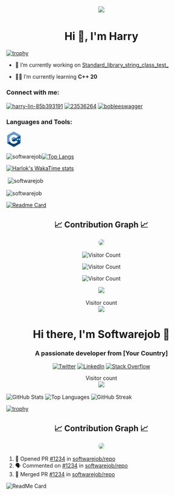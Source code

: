 <h1 align="center">
  <a href="https://git.io/typing-svg">
    <img src="https://readme-typing-svg.herokuapp.com/?lines=Hello,+world!;Welcome+to+my+profile!;&center=true&size=30">
  </a>
</h1>
<h1 align="center">Hi 👋, I'm Harry</h1>

[![trophy](https://github-profile-trophy.vercel.app/?username=softwarejob&cache_seconds=14400)](https://github.com/ryo-ma/github-profile-trophy)


- 🔭 I’m currently working on [Standard_library_string_class_test_](https://github.com/softwarejob/Standard_library_string_class_test_program.git)

- 🧑‍💻 I’m currently learning **C++ 20**

<h3 align="left">Connect with me:</h3>
<p align="left">
<a href="https://linkedin.com/in/harry-lin-85b393191" target="blank"><img align="center" src="https://raw.githubusercontent.com/rahuldkjain/github-profile-readme-generator/master/src/images/icons/Social/linked-in-alt.svg" alt="harry-lin-85b393191" height="30" width="40" /></a>
<a href="https://stackoverflow.com/users/23536264" target="blank"><img align="center" src="https://raw.githubusercontent.com/rahuldkjain/github-profile-readme-generator/master/src/images/icons/Social/stack-overflow.svg" alt="23536264" height="30" width="40" /></a>
<a href="https://www.leetcode.com/bobleeswagger" target="blank"><img align="center" src="https://raw.githubusercontent.com/rahuldkjain/github-profile-readme-generator/master/src/images/icons/Social/leet-code.svg" alt="bobleeswagger" height="30" width="40" /></a>
</p>

<h3 align="left">Languages and Tools:</h3>
<p align="left"> <a href="https://www.w3schools.com/cpp/" target="_blank" rel="noreferrer"> <img src="https://raw.githubusercontent.com/devicons/devicon/master/icons/cplusplus/cplusplus-original.svg" alt="cplusplus" width="40" height="40"/> </a> </p>

<p><img align="left" src="https://github-readme-stats.vercel.app/api/top-langs?username=softwarejob&theme=ambient_gradient&cache_seconds=14400&show_icons=true&locale=en&layout=compact" alt="softwarejob" /></p>

[![Top Langs](https://github-readme-stats.vercel.app/api/top-langs/?username=softwarejob&theme=ambient_gradient&cache_seconds=14400&hide=javascript,html)](https://github.com/anuraghazra/github-readme-stats)

[![Harlok's WakaTime stats](https://github-readme-stats.vercel.app/api/wakatime?username=@softwarejob&theme=ambient_gradient&cache_seconds=14400)](https://github.com/anuraghazra/github-readme-stats)

<p>&nbsp;<img align="center" src="https://github-readme-stats.vercel.app/api?username=softwarejob&theme=ambient_gradient&cache_seconds=14400&show_icons=true&locale=en" alt="softwarejob" /></p>

<p><img align="center" src="https://github-readme-streak-stats.herokuapp.com/?user=softwarejob&theme=ambient_gradient&cache_seconds=14400" alt="softwarejob" /></p>

[![Readme Card](https://github-readme-stats.vercel.app/api/pin/?username=softwarejob&repo=Standard_library_string_class_test_program&show_owner=true&theme=ambient_gradient)](https://github.com/softwarejob/Standard_library_string_class_test_program)

<h2 align="center">📈 Contribution Graph 📈</h2>
<div align="center">
    <img src="https://github-readme-activity-graph.vercel.app/graph?username=softwarejob&bg_color=000000&color=00ff00&line=00ff00&point=00ff00&area=true&hide_border=true" style="border-radius: 15px;">
</div>




<p align="center">
  <img src="https://visitor-badge.glitch.me/badge?page_id=softwarejob.visitor-badge" alt="Visitor Count">
</p>

<p align="center">
  <img src="https://count.getloli.com/get/@softwarejob.github.readme" alt="Visitor Count">
</p>

<p align="center">
  <img src="https://badges.pufler.dev/visits/softwarejob/softwarejob?style=for-the-badge&color=blue" alt="Visitor Count">
</p>

<p align="center">
  <img src="https://hits.seeyoufarm.com/api/count/incr/badge.svg?url=https%3A%2F%2Fgithub.com%2Fsoftwarejob&count_bg=%2379C83D&title_bg=%23555555&icon=github.svg&icon_color=%23E7E7E7&title=Profile+Views&edge_flat=false"/>
</p>


<p align="center"> 
  Visitor count<br>
  <img src="https://profile-counter.glitch.me/softwarejob/count.svg" />
</p>



<h1 align="center">Hi there, I'm Softwarejob 👋</h1>
<h3 align="center">A passionate developer from [Your Country]</h3>

<p align="center">
  <a href="https://twitter.com/softwarejob"><img src="https://img.shields.io/twitter/follow/softwarejob?label=Twitter&style=social" alt="Twitter"></a>
  <a href="https://linkedin.com/in/softwarejob"><img src="https://img.shields.io/badge/LinkedIn-blue?style=social&logo=linkedin" alt="LinkedIn"></a>
  <a href="https://stackoverflow.com/users/softwarejob"><img src="https://img.shields.io/stackexchange/stackoverflow/r/softwarejob?style=social" alt="Stack Overflow"></a>
</p>

<p align="center">
  Visitor count<br>
  <img src="https://profile-counter.glitch.me/softwarejob/count.svg" />
</p>

![GitHub Stats](https://github-readme-stats.vercel.app/api?username=softwarejob&show_icons=true&theme=tokyonight)
![Top Languages](https://github-readme-stats.vercel.app/api/top-langs/?username=softwarejob&layout=compact&theme=tokyonight)
![GitHub Streak](https://github-readme-streak-stats.herokuapp.com/?user=softwarejob&theme=dark&date_format=j%20M%5B%20Y%5D)

[![trophy](https://github-profile-trophy.vercel.app/?username=softwarejob&theme=onedark)](https://github.com/ryo-ma/github-profile-trophy)

<h2 align="center">📈 Contribution Graph 📈</h2>
<div align="center">
    <img src="https://github-readme-activity-graph.vercel.app/graph?username=softwarejob&bg_color=000000&color=00ff00&line=00ff00&point=00ff00&area=true&hide_border=true" style="border-radius: 15px;">
</div>

<!-- GitHub Activity -->
<!--START_SECTION:activity-->
1. 💪 Opened PR [#1234](https://github.com/softwarejob/repo/pull/1234) in [softwarejob/repo](https://github.com/softwarejob/repo)
2. 🗣 Commented on [#1234](https://github.com/softwarejob/repo/issues/1234) in [softwarejob/repo](https://github.com/softwarejob/repo)
3. 🎉 Merged PR [#1234](https://github.com/softwarejob/repo/pull/1234) in [softwarejob/repo](https://github.com/softwarejob/repo)
<!--END_SECTION:activity-->

![ReadMe Card](https://github-readme-stats.vercel.app/api/pin/?username=softwarejob&repo=your-repo-name&theme=tokyonight)
